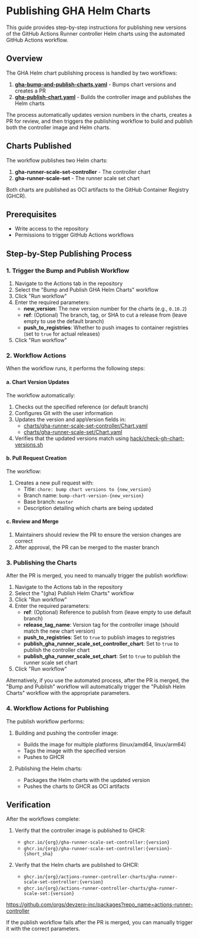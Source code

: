 # Publishing GHA Helm Charts

This guide provides step-by-step instructions for publishing new versions of the GitHub Actions Runner controller Helm charts using the automated GitHub Actions workflow.

## Overview

The GHA Helm chart publishing process is handled by two workflows:

1. **[gha-bump-and-publish-charts.yaml](.github/workflows/gha-bump-and-publish-charts.yaml)** - Bumps chart versions and creates a PR
2. **[gha-publish-chart.yaml](.github/workflows/gha-publish-chart.yaml)** - Builds the controller image and publishes the Helm charts

The process automatically updates version numbers in the charts, creates a PR for review, and then triggers the publishing workflow to build and publish both the controller image and Helm charts.

## Charts Published

The workflow publishes two Helm charts:

1. **gha-runner-scale-set-controller** - The controller chart
2. **gha-runner-scale-set** - The runner scale set chart

Both charts are published as OCI artifacts to the GitHub Container Registry (GHCR).

## Prerequisites

- Write access to the repository
- Permissions to trigger GitHub Actions workflows

## Step-by-Step Publishing Process

### 1. Trigger the Bump and Publish Workflow

1. Navigate to the Actions tab in the repository
2. Select the "Bump and Publish GHA Helm Charts" workflow
3. Click "Run workflow"
4. Enter the required parameters:
   - **new_version**: The new version number for the charts (e.g., `0.10.2`)
   - **ref**: (Optional) The branch, tag, or SHA to cut a release from (leave empty to use the default branch)
   - **push_to_registries**: Whether to push images to container registries (set to `true` for actual releases)
5. Click "Run workflow"

### 2. Workflow Actions

When the workflow runs, it performs the following steps:

#### a. Chart Version Updates

The workflow automatically:

1. Checks out the specified reference (or default branch)
2. Configures Git with the user information
3. Updates the version and appVersion fields in:
   - [charts/gha-runner-scale-set-controller/Chart.yaml](charts/gha-runner-scale-set-controller/Chart.yaml)
   - [charts/gha-runner-scale-set/Chart.yaml](charts/gha-runner-scale-set/Chart.yaml)
4. Verifies that the updated versions match using [hack/check-gh-chart-versions.sh](hack/check-gh-chart-versions.sh)

#### b. Pull Request Creation

The workflow:
1. Creates a new pull request with:
   - Title: `chore: bump chart versions to {new_version}`
   - Branch name: `bump-chart-version-{new_version}`
   - Base branch: `master`
   - Description detailing which charts are being updated

#### c. Review and Merge

1. Maintainers should review the PR to ensure the version changes are correct
2. After approval, the PR can be merged to the master branch

### 3. Publishing the Charts

After the PR is merged, you need to manually trigger the publish workflow:

1. Navigate to the Actions tab in the repository
2. Select the "(gha) Publish Helm Charts" workflow
3. Click "Run workflow"
4. Enter the required parameters:
   - **ref**: (Optional) Reference to publish from (leave empty to use default branch)
   - **release_tag_name**: Version tag for the controller image (should match the new chart version)
   - **push_to_registries**: Set to `true` to publish images to registries
   - **publish_gha_runner_scale_set_controller_chart**: Set to `true` to publish the controller chart
   - **publish_gha_runner_scale_set_chart**: Set to `true` to publish the runner scale set chart
5. Click "Run workflow"

Alternatively, if you use the automated process, after the PR is merged, the "Bump and Publish" workflow will automatically trigger the "Publish Helm Charts" workflow with the appropriate parameters.

### 4. Workflow Actions for Publishing

The publish workflow performs:

1. Building and pushing the controller image:
   - Builds the image for multiple platforms (linux/amd64, linux/arm64)
   - Tags the image with the specified version
   - Pushes to GHCR

2. Publishing the Helm charts:
   - Packages the Helm charts with the updated version
   - Pushes the charts to GHCR as OCI artifacts

## Verification

After the workflows complete:

1. Verify that the controller image is published to GHCR:
   - `ghcr.io/{org}/gha-runner-scale-set-controller:{version}`
   - `ghcr.io/{org}/gha-runner-scale-set-controller:{version}-{short_sha}`

2. Verify that the Helm charts are published to GHCR:
   - `ghcr.io/{org}/actions-runner-controller-charts/gha-runner-scale-set-controller:{version}`
   - `ghcr.io/{org}/actions-runner-controller-charts/gha-runner-scale-set:{version}`

https://github.com/orgs/devzero-inc/packages?repo_name=actions-runner-controller

If the publish workflow fails after the PR is merged, you can manually trigger it with the correct parameters.
